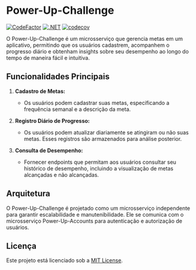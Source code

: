 # Power-Up-Challenge

[![CodeFactor](https://www.codefactor.io/repository/github/wesleycosta/power-up-challenge/badge)](https://www.codefactor.io/repository/github/wesleycosta/power-up-challenge)
[![.NET](https://github.com/wesleycosta/power-up-challenge/actions/workflows/dotnet.yml/badge.svg)](https://github.com/wesleycosta/power-up-challenge/actions/workflows/dotnet.yml)
[![codecov](https://codecov.io/gh/wesleycosta/power-up-challenge/graph/badge.svg?token=TETCQEJXDQ)](https://codecov.io/gh/wesleycosta/power-up-challenge)

O Power-Up-Challenge é um microsserviço que gerencia metas em um aplicativo, permitindo que os usuários cadastrem, acompanhem o progresso diário e obtenham insights sobre seu desempenho ao longo do tempo de maneira fácil e intuitiva.

## Funcionalidades Principais

1. **Cadastro de Metas:**
   - Os usuários podem cadastrar suas metas, especificando a frequência semanal e a descrição da meta.

2. **Registro Diário de Progresso:**
   - Os usuários podem atualizar diariamente se atingiram ou não suas metas. Esses registros são armazenados para análise posterior.

3. **Consulta de Desempenho:**
   - Fornecer endpoints que permitam aos usuários consultar seu histórico de desempenho, incluindo a visualização de metas alcançadas e não alcançadas.

## Arquitetura

O Power-Up-Challenge é projetado como um microsserviço independente para garantir escalabilidade e manutenibilidade. Ele se comunica com o microsserviço Power-Up-Accounts para autenticação e autorização de usuários.

## Licença

Este projeto está licenciado sob a [MIT License](LICENSE).
